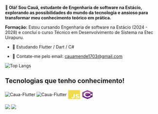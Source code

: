 <p>
<strong> 
👋 Olá! Sou Cauã, estudante de Engenharia de software na Estácio, explorando as possibilidades do mundo da tecnologia e ansioso para transformar meu conhecimento teórico em prática.
</strong> 
  
  <strong>Formação:</strong> Estou cursando Engenharia de software na Estácio (2024 - 2028) e concluí o curso Técnico em Desenvolvimento de Sistema na Etec Uirapuru.

</p>

- 🌱 Estudando Flutter / Dart / C#

- 📩 Contate-me pelo email: cauamende1703@gmail.com

![Top Langs](https://github-readme-stats.vercel.app/api/top-langs/?username=Mendescaua&layout=compact&theme=tokyonight)

## Tecnologias que tenho conhecimento!  
<div style="display: inline_block">
  <img align="center" alt="Caua-Flutter" height="30" width="40" src="https://cdn.jsdelivr.net/gh/devicons/devicon@latest/icons/flutter/flutter-original.svg">
  <img align="center" alt="Caua-Flutter" height="30" width="40" src="https://cdn.jsdelivr.net/gh/devicons/devicon@latest/icons/dart/dart-original.svg">    
  <img align="center" alt="Caua-Js" height="30" width="40" src="https://raw.githubusercontent.com/devicons/devicon/master/icons/javascript/javascript-plain.svg">
  <img align="center" alt="Caua-C#" height="30" width="40" src="https://raw.githubusercontent.com/devicons/devicon/master/icons/csharp/csharp-original.svg">            
</div>

<div><br>
  <a href = "mailto:contatocauamende1703@gmail.com"><img src="https://img.shields.io/badge/-Gmail-%23333?style=for-the-badge&logo=gmail&logoColor=white" target="_blank"></a>
  <a href="https://www.linkedin.com/in/cauãmendes/" target="_blank"><img src="https://img.shields.io/badge/-LinkedIn-%230077B5?style=for-the-badge&logo=linkedin&logoColor=white" target="_blank"></a> 
</div>
